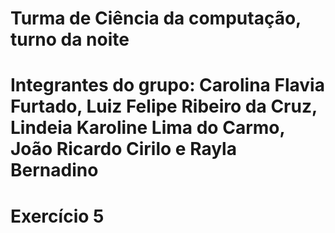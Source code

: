 
# Turma de Ciência da computação, turno da noite 
# Integrantes do grupo: Carolina Flavia Furtado, Luiz Felipe Ribeiro da Cruz, Lindeia Karoline Lima do Carmo, João Ricardo Cirilo e Rayla Bernadino 
# Exercício 5
